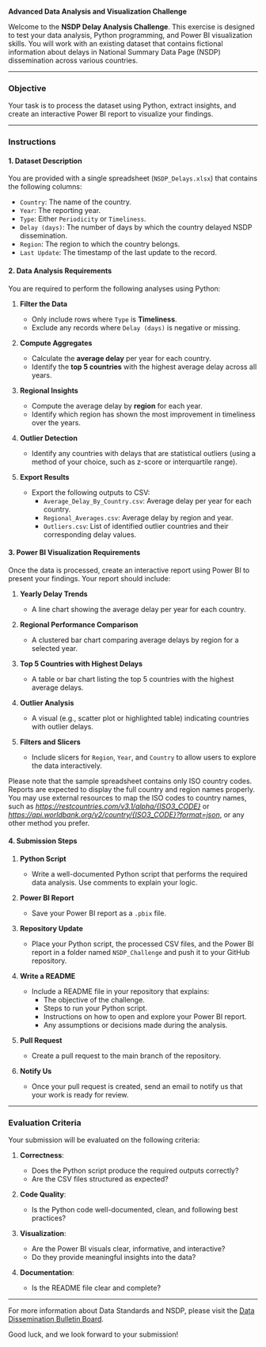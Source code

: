 **Advanced Data Analysis and Visualization Challenge**

Welcome to the **NSDP Delay Analysis Challenge**. This exercise is designed to test your data analysis, Python programming, and Power BI visualization skills. You will work with an existing dataset that contains fictional information about delays in National Summary Data Page (NSDP) dissemination across various countries.

---

### **Objective**  
Your task is to process the dataset using Python, extract insights, and create an interactive Power BI report to visualize your findings.

---

### **Instructions**

#### **1. Dataset Description**  
You are provided with a single spreadsheet (`NSDP_Delays.xlsx`) that contains the following columns:
- `Country`: The name of the country.
- `Year`: The reporting year.
- `Type`: Either `Periodicity` or `Timeliness`.
- `Delay (days)`: The number of days by which the country delayed NSDP dissemination.
- `Region`: The region to which the country belongs.
- `Last Update`: The timestamp of the last update to the record.

#### **2. Data Analysis Requirements**  
You are required to perform the following analyses using Python:

1. **Filter the Data**  
   - Only include rows where `Type` is **Timeliness**.
   - Exclude any records where `Delay (days)` is negative or missing.
   
2. **Compute Aggregates**  
   - Calculate the **average delay** per year for each country.
   - Identify the **top 5 countries** with the highest average delay across all years.

3. **Regional Insights**  
   - Compute the average delay by **region** for each year.
   - Identify which region has shown the most improvement in timeliness over the years.

4. **Outlier Detection**  
   - Identify any countries with delays that are statistical outliers (using a method of your choice, such as z-score or interquartile range).
   
5. **Export Results**  
   - Export the following outputs to CSV:
     - `Average_Delay_By_Country.csv`: Average delay per year for each country.
     - `Regional_Averages.csv`: Average delay by region and year.
     - `Outliers.csv`: List of identified outlier countries and their corresponding delay values.

#### **3. Power BI Visualization Requirements**  
Once the data is processed, create an interactive report using Power BI to present your findings. Your report should include:

1. **Yearly Delay Trends**  
   - A line chart showing the average delay per year for each country.
   
2. **Regional Performance Comparison**  
   - A clustered bar chart comparing average delays by region for a selected year.

3. **Top 5 Countries with Highest Delays**  
   - A table or bar chart listing the top 5 countries with the highest average delays.

4. **Outlier Analysis**  
   - A visual (e.g., scatter plot or highlighted table) indicating countries with outlier delays.

5. **Filters and Slicers**  
   - Include slicers for `Region`, `Year`, and `Country` to allow users to explore the data interactively.

Please note that the sample spreadsheet contains only ISO country codes. Reports are expected to display the full country and region names properly. You may use external resources to map the ISO codes to country names, such as *https://restcountries.com/v3.1/alpha/{ISO3_CODE}* or *https://api.worldbank.org/v2/country/{ISO3_CODE}?format=json*, or any other method you prefer.

#### **4. Submission Steps**

1. **Python Script**
   - Write a well-documented Python script that performs the required data analysis. Use comments to explain your logic.
   
2. **Power BI Report**  
   - Save your Power BI report as a `.pbix` file.

3. **Repository Update**  
   - Place your Python script, the processed CSV files, and the Power BI report in a folder named `NSDP_Challenge` and push it to your GitHub repository.

4. **Write a README**  
   - Include a README file in your repository that explains:
     - The objective of the challenge.
     - Steps to run your Python script.
     - Instructions on how to open and explore your Power BI report.
     - Any assumptions or decisions made during the analysis.

5. **Pull Request**  
   - Create a pull request to the main branch of the repository.

6. **Notify Us**  
   - Once your pull request is created, send an email to notify us that your work is ready for review.

---

### **Evaluation Criteria**

Your submission will be evaluated on the following criteria:

1. **Correctness**:  
   - Does the Python script produce the required outputs correctly?  
   - Are the CSV files structured as expected?

2. **Code Quality**:  
   - Is the Python code well-documented, clean, and following best practices?

3. **Visualization**:  
   - Are the Power BI visuals clear, informative, and interactive?  
   - Do they provide meaningful insights into the data?

4. **Documentation**:  
   - Is the README file clear and complete?

---

For more information about Data Standards and NSDP, please visit the [Data Dissemination Bulletin Board](https://dsbb.imf.org/).

Good luck, and we look forward to your submission!
